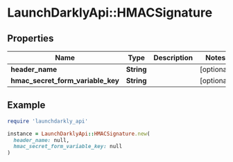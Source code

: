 # LaunchDarklyApi::HMACSignature

## Properties

| Name | Type | Description | Notes |
| ---- | ---- | ----------- | ----- |
| **header_name** | **String** |  | [optional] |
| **hmac_secret_form_variable_key** | **String** |  | [optional] |

## Example

```ruby
require 'launchdarkly_api'

instance = LaunchDarklyApi::HMACSignature.new(
  header_name: null,
  hmac_secret_form_variable_key: null
)
```

